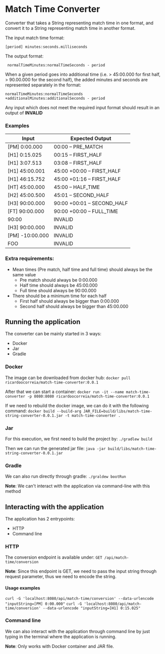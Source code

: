 # Match Time Converter

Converter that takes a String representing match time in one format, and convert it to a String representing match
 time in another format.
 
The input match time format:

 `[period] minutes:seconds.milliseconds`

The output format:

` normalTimeMinutes:normalTimeSeconds - period`

When a given period goes into additional time (i.e. > 45:00.000 for first half, > 90.00.000 for the second
half), the added minutes and seconds are represented separately in the format:

`normalTimeMinutes:normalTimeSeconds +additionalMinutes:additionalSeconds - period`

Any input which does not meet the required input format should result in an output of **INVALID**

### Examples
| Input           | Expected Output            |
|-----------------|----------------------------|
| [PM] 0:00.000   | 00:00 – PRE_MATCH          |
| [H1] 0:15.025   | 00:15 – FIRST_HALF         |
| [H1] 3:07.513   | 03:08 – FIRST_HALF         |
| [H1] 45:00.001  | 45:00 +00:00 – FIRST_HALF  |
| [H1] 46:15.752  | 45:00 +01:16 – FIRST_HALF  |
| [HT] 45:00.000  | 45:00 – HALF_TIME          |
| [H2] 45:00.500  | 45:01 – SECOND_HALF        |
| [H3] 90:00.000  | 90:00 +00:01 – SECOND_HALF |
| [FT] 90:00.000  | 90:00 +00:00 – FULL_TIME   |
| 90:00           | INVALID                    |
| [H3] 90:00.000  | INVALID                    |
| [PM] -10:00.000 | INVALID                    |
| FOO             | INVALID                    |

### Extra requirements:

* Mean times (Pre match, half time and full time) should always be the same value
    * Pre match should always be 0:00.000
    * Half time should always be 45:00.000
    * Full time should always be 90:00.000
* There should be a minimum time for each half
    * First half should always be bigger than 0:00.000
    * Second half should always be bigger than 45:00.000
    
## Running the application
The converter can be mainly started in 3 ways:
* Docker
* Jar
* Gradle

### Docker

The image can be downloaded from docker hub:
`docker pull ricardoocorreia/match-time-converter:0.0.1`

After that we can start a container:
`docker run -it --name match-time-converter -p 8080:8080 ricardoocorreia/match-time-converter:0.0.1`

If we need to rebuild the docker image, we can do it with the following command:
`docker build --build-arg JAR_FILE=build/libs/match-time-string-converter-0.0.1.jar -t match-time-converter .`

### Jar

For this execution, we first need to build the project by:
`./gradlew build`

Then we can run the generated jar file:
`java -jar build/libs/match-time-string-converter-0.0.1.jar`

### Gradle

We can also run directly through gradle:
`./graldew bootRun`

**Note**: We can't interact with the application via command-line with this method

## Interacting with the application
The application has 2 entrypoints:
* HTTP
* Command line

### HTTP

The conversion endpoint is available under:
`GET /api/match-time/conversion`

**Note**: Since this endpoint is GET, we need to pass the input string through request parameter, thus we need to
 encode the string.
 
#### Usage examples
`curl -G 'localhost:8080/api/match-time/conversion' --data-urlencode "inputString=[PM] 0:00.000"`
`curl -G 'localhost:8080/api/match-time/conversion' --data-urlencode "inputString=[H1] 0:15.025"`

### Command line
We can also interact with the application through command line by just typing in the terminal where the application
 is running.
 
**Note**: Only works with Docker container and JAR file.

